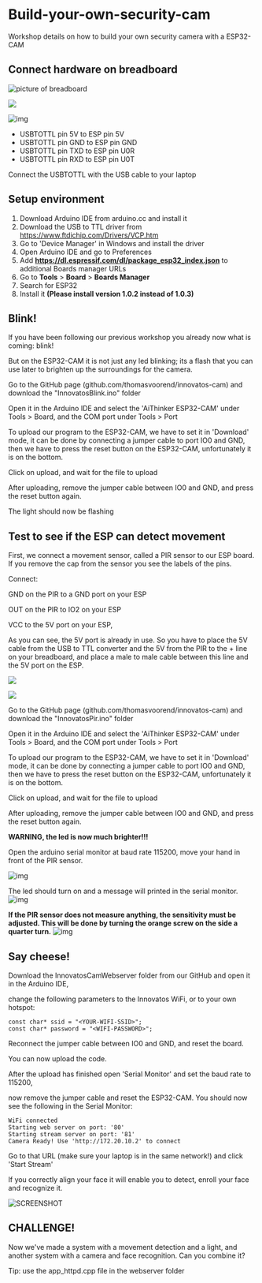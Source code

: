 # Build-your-own-security-cam

Workshop details on how to build your own security camera with a ESP32-CAM



## Connect hardware on breadboard

![picture of breadboard](./typora-user-images/pinout-usbtottl.jpg)

![](./typora-user-images/breadboard-overview.JPG)



![img](./typora-user-images/usb-ttl-ft232rl-pinout.png)

- USBTOTTL pin 5V to ESP pin 5V
- USBTOTTL pin GND to ESP pin GND
- USBTOTTL pin TXD to ESP pin U0R
- USBTOTTL pin RXD to ESP pin U0T



Connect the USBTOTTL with the USB cable to your laptop

## Setup environment

1. Download Arduino IDE from arduino.cc and install it
2. Download the USB to TTL driver from https://www.ftdichip.com/Drivers/VCP.htm
3. Go to 'Device Manager' in Windows and install the driver
4. Open Arduino IDE and go to Preferences
5. Add **https://dl.espressif.com/dl/package_esp32_index.json** to additional Boards manager URLs
6. Go to **Tools** > **Board** > **Boards Manager**
7. Search for ESP32
8. Install it **(Please install version 1.0.2 instead of 1.0.3)**

## Blink!

If you have been following our previous workshop you already now what is coming: blink!

But on the ESP32-CAM it is not just any led blinking; its a flash that you can use later to brighten up the surroundings for the camera.

Go to the GitHub page (github.com/thomasvoorend/innovatos-cam) and download the "InnovatosBlink.ino" folder

Open it in the Arduino IDE and select the 'AiThinker ESP32-CAM' under Tools > Board, and the COM port under Tools > Port

To upload our program to the ESP32-CAM, we have to set it in 'Download' mode, it can be done by connecting a jumper cable to port IO0 and GND, then we have to press the reset button on the ESP32-CAM, unfortunately it is on the bottom.

Click on upload, and wait for the file to upload

After uploading, remove the jumper cable between IO0 and GND, and press the reset button again.

The light should now be flashing



## Test to see if the ESP can detect movement

First, we connect a movement sensor, called a PIR sensor to our ESP board. If you remove the cap from the sensor you see the labels of the pins.

Connect:

GND on the PIR to a GND port on your ESP

OUT on the PIR to IO2 on your ESP

VCC to the 5V port on your ESP,

As you can see, the 5V port is already in use. So you have to place the 5V cable from the USB to TTL converter and the 5V from the PIR to the + line on your breadboard, and place a male to male cable between this line and the 5V port on the ESP.

![](./typora-user-images/breadboard-pir.JPG)

![](./typora-user-images/pir.JPG)


Go to the GitHub page (github.com/thomasvoorend/innovatos-cam) and download the "InnovatosPir.ino" folder

Open it in the Arduino IDE and select the 'AiThinker ESP32-CAM' under Tools > Board, and the COM port under Tools > Port

To upload our program to the ESP32-CAM, we have to set it in 'Download' mode, it can be done by connecting a jumper cable to port IO0 and GND, then we have to press the reset button on the ESP32-CAM, unfortunately it is on the bottom.

Click on upload, and wait for the file to upload

After uploading, remove the jumper cable between IO0 and GND, and press the reset button again.

**WARNING, the led is now much brighter!!!**

Open the arduino serial monitor at baud rate 115200, move your hand in front of the PIR sensor. 

![img](./typora-user-images/serialmoni.png)

The led should turn on and a message will printed in the serial monitor. 
![img](./typora-user-images/printtext.png)

**If the PIR sensor does not measure anything, the sensitivity must be adjusted. This will be done by turning the orange screw on the side a quarter turn.** 
![img](./typora-user-images/screwpir.png)

## Say cheese! 

Download the InnovatosCamWebserver folder from our GitHub and open it in the Arduino IDE,

change the following parameters to the Innovatos WiFi, or to your own hotspot:

```
const char* ssid = "<YOUR-WIFI-SSID>";
const char* password = "<WIFI-PASSWORD>";
```

Reconnect the jumper cable between IO0 and GND, and reset the board.

You can now upload the code.

After the upload has finished open 'Serial Monitor' and set the baud rate to 115200,

now remove the jumper cable and reset the ESP32-CAM. You should now see the following in the Serial Monitor:

```
WiFi connected
Starting web server on port: '80'
Starting stream server on port: '81'
Camera Ready! Use 'http://172.20.10.2' to connect
```

Go to that URL (make sure your laptop is in the same network!) and click 'Start Stream'

If you correctly align your face it will enable you to detect, enroll your face and recognize it.

![SCREENSHOT](./typora-user-images/1548605743828.png)

## CHALLENGE!

Now we've made a system with a movement detection and a light, and another system with a camera and face recognition. Can you combine it?

Tip: use the app_httpd.cpp file in the webserver folder
